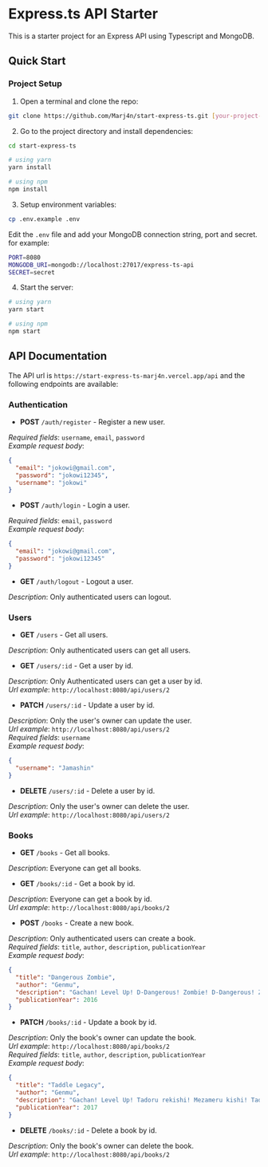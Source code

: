 # Express.ts API Starter

This is a starter project for an Express API using Typescript and MongoDB.

## Quick Start

### Project Setup

1. Open a terminal and clone the repo:

```bash
git clone https://github.com/Marj4n/start-express-ts.git [your-project-name]
```

2. Go to the project directory and install dependencies:

```bash
cd start-express-ts

# using yarn
yarn install

# using npm
npm install
```

3. Setup environment variables:

```bash
cp .env.example .env
```

Edit the `.env` file and add your MongoDB connection string, port and secret. for example:

```bash
PORT=8080
MONGODB_URI=mongodb://localhost:27017/express-ts-api
SECRET=secret
```

4. Start the server:

```bash
# using yarn
yarn start

# using npm
npm start
```

## API Documentation

The API url is `https://start-express-ts-marj4n.vercel.app/api` and the following endpoints are available:

### Authentication

- **POST** `/auth/register` - Register a new user.

_Required fields_: `username`, `email`, `password`
<br>
_Example request body_:

```json
{
  "email": "jokowi@gmail.com",
  "password": "jokowi12345",
  "username": "jokowi"
}
```

- **POST** `/auth/login` - Login a user.

_Required fields_: `email`, `password`
<br>
_Example request body_:

```json
{
  "email": "jokowi@gmail.com",
  "password": "jokowi12345"
}
```

- **GET** `/auth/logout` - Logout a user.

_Description_: Only authenticated users can logout.

### Users

- **GET** `/users` - Get all users.

_Description_: Only authenticated users can get all users.

- **GET** `/users/:id` - Get a user by id.

_Description_: Only Authenticated users can get a user by id.
<br>
_Url example_: `http://localhost:8080/api/users/2`

- **PATCH** `/users/:id` - Update a user by id.

_Description_: Only the user's owner can update the user.
<br>
_Url example_: `http://localhost:8080/api/users/2`
<br>
_Required fields_: `username`
<br>
_Example request body_:

```json
{
  "username": "Jamashin"
}
```

- **DELETE** `/users/:id` - Delete a user by id.

_Description_: Only the user's owner can delete the user.
<br>
_Url example_: `http://localhost:8080/api/users/2`

### Books

- **GET** `/books` - Get all books.

_Description_: Everyone can get all books.

- **GET** `/books/:id` - Get a book by id.

_Description_: Everyone can get a book by id.
<br>
_Url example_: `http://localhost:8080/api/books/2`

- **POST** `/books` - Create a new book.

_Description_: Only authenticated users can create a book.
<br>
_Required fields_: `title`, `author`, `description`, `publicationYear`
<br>
_Example request body_:

```json
{
  "title": "Dangerous Zombie",
  "author": "Genmu",
  "description": "Gachan! Level Up! D-Dangerous! Zombie! D-Dangerous! Zombie!",
  "publicationYear": 2016
}
```

- **PATCH** `/books/:id` - Update a book by id.

_Description_: Only the book's owner can update the book.
<br>
_Url example_: `http://localhost:8080/api/books/2`
<br>
_Required fields_: `title`, `author`, `description`, `publicationYear`
<br>
_Example request body_:

```json
{
  "title": "Taddle Legacy",
  "author": "Genmu",
  "description": "Gachan! Level Up! Tadoru rekishi! Mezameru kishi! Taddle Legacy~!",
  "publicationYear": 2017
}
```

- **DELETE** `/books/:id` - Delete a book by id.

_Description_: Only the book's owner can delete the book.
<br>
_Url example_: `http://localhost:8080/api/books/2`
